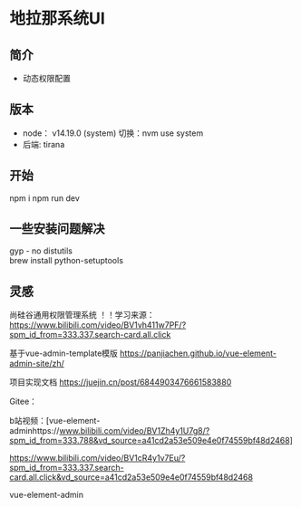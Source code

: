 # 地拉那系统UI

## 简介
- 动态权限配置

## 版本
- node： v14.19.0 (system)  切换：nvm use system
- 后端: tirana

## 开始
npm i 
npm run dev

## 一些安装问题解决
gyp - no distutils \
brew install python-setuptools



## 灵感
尚硅谷通用权限管理系统
！！学习来源：https://www.bilibili.com/video/BV1vh411w7PF/?spm_id_from=333.337.search-card.all.click

基于vue-admin-template模版
https://panjiachen.github.io/vue-element-admin-site/zh/

项目实现文档
https://juejin.cn/post/6844903476661583880

Gitee：

b站视频：[vue-element-adminhttps://www.bilibili.com/video/BV1Zh4y1U7g8/?spm_id_from=333.788&vd_source=a41cd2a53e509e4e0f74559bf48d2468]

https://www.bilibili.com/video/BV1cR4y1v7Eu/?spm_id_from=333.337.search-card.all.click&vd_source=a41cd2a53e509e4e0f74559bf48d2468


vue-element-admin
